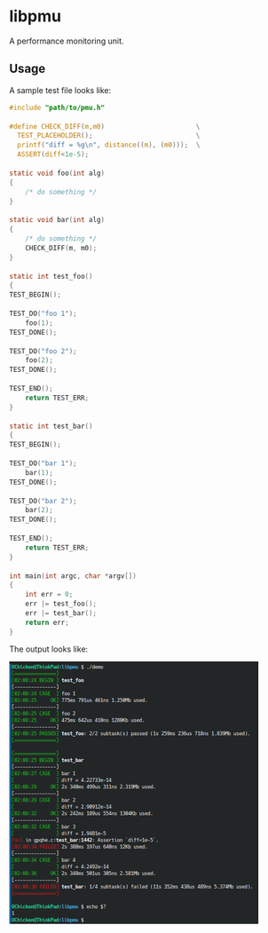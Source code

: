 # libpmu

A performance monitoring unit.

## Usage

A sample test file looks like:

```c
#include "path/to/pmu.h"

#define CHECK_DIFF(m,m0)                       \
  TEST_PLACEHOLDER();                          \
  printf("diff = %g\n", distance((m), (m0)));  \
  ASSERT(diff<1e-5);

static void foo(int alg)
{
	/* do something */
}

static void bar(int alg)
{
	/* do something */
	CHECK_DIFF(m, m0);
}

static int test_foo()
{
TEST_BEGIN();

TEST_DO("foo 1");
	foo(1);
TEST_DONE();

TEST_DO("foo 2");
	foo(2);
TEST_DONE();

TEST_END();
	return TEST_ERR;
}

static int test_bar()
{
TEST_BEGIN();

TEST_DO("bar 1");
	bar(1);
TEST_DONE();

TEST_DO("bar 2");
	bar(2);
TEST_DONE();

TEST_END();
	return TEST_ERR;
}

int main(int argc, char *argv[])
{
	int err = 0;
	err |= test_foo();
	err |= test_bar();
	return err;
}
```

The output looks like:

![demo output](demo.png)  
